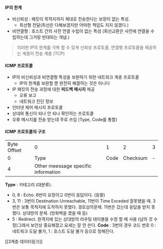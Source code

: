 #### IP의 한계
- 비신뢰성 : 패킷이 목적지까지 제대로 전송한다는 보장이 없는 특성. 
	- 최선형 전달(최선은 다해보겠지만 어떠한 책임도 지지 않겠다.)
- 비연결형 : 호스트 간의 사전 연결 수립이 없는 특성 (회선교환은 사전에 연결을 수립하는데 그거랑 반대되는 개념.)

> 이러한 IP의 한계를 극복 할 수 있게 신뢰성 프로토콜, 연결형 프로토콜을 제공하는 계층이 전송 계층 (TCP)


#### ICMP 프로토콜
- IP의 비신뢰성과 비연결형 특성을 보완하기 위한 네트워크 계층 프로토콜
	- IP의 한계를 보완할 뿐 완전히 해결하는 것은 아니다
- IP 패킷의 전송 과정에 대한 **피드백 메시지** 제공
	- 오류 보고
	- 네트워크 진단 정보
- 인터넷 제어 메시지 프로토콜
- 상대와 통신이 되나 안 되나 확인하는 프로토콜
- 오류 메시지를 전송 받는데 주로 쓰임 (Type, Code를 통함)

#### ICMP 프로토콜의 구조
|             |                                     |      |          |     |
| ----------- | ----------------------------------- | ---- | -------- | --- |
| Byte Offset | 0                                   | 1    | 2        | 3   |
| 0           | Type                                | Code | Checksum | -   |
| 4           | Other meessage specific information |      |          |     |

**Type** : 카테고리 (대분류).
- 0, 8 : Echo. 8번이 요청이고 0번이 응답이다. (응팔)
- 3, 11 : 3번이 Destination Unreachable, 11번이 Time Exceded 잘못됐을 때. 3번은 보통 목적지에 도착하지 못했다. 경로상의문제. 11번은 갔는데 응답을 받지 못했다. 상대방의 문제. (방화벽을 켰을 때 등)
- 5 : Redirect. 원격지에 있는 상대방의 라우팅 테이블을 수정 할 때 사용 (남의 것 수정)그래서 보안상 중요해졌고 요새는 잘 안 쓴다. 
**Code** : 3번의 경우 코드 번호 0 : 네트워크 도달 불가, 1 : 호스트 도달 불가 등으로 정해진다.



[[3계층 데이터링크]]
